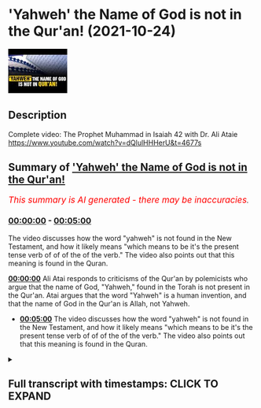 # 'Yahweh' the Name of God is not in the Qur'an! (2021-10-24)

![alt 'Yahweh' the Name of God is not in the Qur'an!](6yfMHGC1um4.jpg "'Yahweh' the Name of God is not in the Qur'an!")

## Description

Complete video: The Prophet Muhammad in Isaiah 42 with Dr. Ali Ataie https://www.youtube.com/watch?v=dQlulHHHerU&t=4677s

## Summary of ['Yahweh' the Name of God is not in the Qur'an!](https://www.youtube.com/watch?v=6yfMHGC1um4)


*<span style="color:red; font-size:125%">This summary is AI generated - there may be inaccuracies</span>. [](/)*

### [00:00:00](https://www.youtube.com/watch?v=6yfMHGC1um4&t=0) - [00:05:00](https://www.youtube.com/watch?v=6yfMHGC1um4&t=300)

The video discusses how the word "yahweh" is not found in the New Testament, and how it likely means "which means to be it's the present tense verb of of of the of the verb." The video also points out that this meaning is found in the Quran.

**[00:00:00](https://www.youtube.com/watch?v=6yfMHGC1um4&t=0)** Ali Atai responds to criticisms of the Qur'an by polemicists who argue that the name of God, "Yahweh," found in the Torah is not present in the Qur'an. Atai argues that the word "Yahweh" is a human invention, and that the name of God in the Qur'an is Allah, not Yahweh.
* **[00:05:00](https://www.youtube.com/watch?v=6yfMHGC1um4&t=300)** The video discusses how the word "yahweh" is not found in the New Testament, and how it likely means "which means to be it's the present tense verb of of of the of the verb." The video also points out that this meaning is found in the Quran.

<details><summary><h2>Full transcript with timestamps: CLICK TO EXPAND</h2></summary>

[0:00:05](https://youtu.be/6yfMHGC1um4?t=5) One of the most common criticisms of the 
Qur'an by polemicists particularly christians    
[0:00:13](https://youtu.be/6yfMHGC1um4?t=13) is that the name of God 'Yahweh' found in the Torah 
is simply not there in the Qur'an, so Allah is the    
[0:00:21](https://youtu.be/6yfMHGC1um4?t=21) name of God in the Qur'an not Yahweh. And this of 
course for them is a a big problem. I'm happy to    
[0:00:28](https://youtu.be/6yfMHGC1um4?t=28) say that Dr Ali Atai who had the immense privilege 
of talking with on Friday, he can read    
[0:00:36](https://youtu.be/6yfMHGC1um4?t=36) and write biblical hebrew, biblical greek, arabic 
obviously English, persian and he's an expert on    
[0:00:45](https://youtu.be/6yfMHGC1um4?t=45) the Bible and the Qur'an and here's a short 
extract from the video you can see on youtube    
[0:00:52](https://youtu.be/6yfMHGC1um4?t=52) i'll link it in the description below where 
he responds to this this criticism that    
[0:00:58](https://youtu.be/6yfMHGC1um4?t=58) the name of God in the Qur'an is Allah not Yahweh 
and having listened to this carefully i personally    
[0:01:05](https://youtu.be/6yfMHGC1um4?t=65) find Dr Ali Atai's comments and analysis to be 
completely convincing and if i didn't think    
[0:01:13](https://youtu.be/6yfMHGC1um4?t=73) they were convincing i would say so but i happen 
to think they are and they effectively deal with    
[0:01:17](https://youtu.be/6yfMHGC1um4?t=77) this issue once and for all so i hope people 
will pay attention to what he says and take it on    
[0:01:23](https://youtu.be/6yfMHGC1um4?t=83) board and perhaps we can move on from this issue 
which is basically a red herring. OK enjoy! Verse    
[0:01:30](https://youtu.be/6yfMHGC1um4?t=90) eight he says i am the lord ani adonai i am yod 
hey the tetragrammaton that is my name i will    
[0:01:39](https://youtu.be/6yfMHGC1um4?t=99) not give my glory to another nor share my praise 
with carved idols now where critic will say here    
[0:01:48](https://youtu.be/6yfMHGC1um4?t=108) but the name of God in the Quran is Allah it's 
not Yahweh so here's my response to this the the    
[0:01:54](https://youtu.be/6yfMHGC1um4?t=114) word 'Yahweh' is a human invention in the Tanakh 
the name of God is represented by four letters  
[0:02:05](https://youtu.be/6yfMHGC1um4?t=125) it's called the tetragrammaton the shema forage 
nobody knows how to pronounce these letters    
[0:02:13](https://youtu.be/6yfMHGC1um4?t=133) or what they really mean the the words yahweh or 
jehovah are fabrications of the tetragrammaton    
[0:02:20](https://youtu.be/6yfMHGC1um4?t=140) that are not scriptural however sometimes in 
the tanakh the tetragrammaton is abbreviated    
[0:02:28](https://youtu.be/6yfMHGC1um4?t=148) as who or ho in hebrew with the two middle 
letters the hey and the wow the hay and the valve    
[0:02:36](https://youtu.be/6yfMHGC1um4?t=156) these are the the prominent letters 
of the tetragrammaton for example    
[0:02:39](https://youtu.be/6yfMHGC1um4?t=159) and i mentioned this last time as well the 
name joshua yehoshua the lord is salvation    
[0:02:45](https://youtu.be/6yfMHGC1um4?t=165) hey and yo hoshua the name elijah eli who my god 
is the lord who hey and the quran says allah allah    
[0:02:59](https://youtu.be/6yfMHGC1um4?t=179) illahu allah allah illah illah who god there is 
no god but who the ha and the wow same letters  
[0:03:12](https://youtu.be/6yfMHGC1um4?t=192) right say whoa is god the one and only so this is 
confirmed in the quran you know it's it's a bit    
[0:03:19](https://youtu.be/6yfMHGC1um4?t=199) strange to me that christians claim that emmanuel 
mentioned in in isaiah 7 14 is a prophecy jesus    
[0:03:29](https://youtu.be/6yfMHGC1um4?t=209) this is what matthew says but jesus's name 
was not immanuel it was jesus the name's    
[0:03:36](https://youtu.be/6yfMHGC1um4?t=216) emmanuel and jesus have nothing in common the 
response would be well the meaning of emmanuel    
[0:03:44](https://youtu.be/6yfMHGC1um4?t=224) applies to jesus okay so what is 
the meaning of the tetragrammaton    
[0:03:49](https://youtu.be/6yfMHGC1um4?t=229) nobody knows definitively but the dominant 
opinion is that it probably has something    
[0:03:54](https://youtu.be/6yfMHGC1um4?t=234) something to do with eternality that god is 
okay fine that meaning is also in the quran okay  
[0:04:08](https://youtu.be/6yfMHGC1um4?t=248) that's the first sentence of ayatul kurusi 
the verse of the throne chapter 2 verse 255    
[0:04:15](https://youtu.be/6yfMHGC1um4?t=255) god there is no god but who he the living the 
living meaning the eternal the self-subsisting    
[0:04:23](https://youtu.be/6yfMHGC1um4?t=263) so in that first line you have 
the meaning of an ismul adam  
[0:04:30](https://youtu.be/6yfMHGC1um4?t=270) so the tetragrammaton is confirmed in the quran 
both in its articulation as well as in its meaning  
[0:04:40](https://youtu.be/6yfMHGC1um4?t=280) okay and obviously that's that we can talk 
about that that's a different topic but this    
[0:04:45](https://youtu.be/6yfMHGC1um4?t=285) is a very common trope right allah is not the 
tetragrammaton uh the name of god is yahweh    
[0:04:53](https://youtu.be/6yfMHGC1um4?t=293) the word yahweh does not appear anywhere in the 
bible you've added these vowels is it interesting    
[0:05:00](https://youtu.be/6yfMHGC1um4?t=300) they're christians i i i agree i hear this 
all the time but of course the word yahweh    
[0:05:03](https://youtu.be/6yfMHGC1um4?t=303) is never mentioned in the new testament either 
it's not as if the gospels have this word    
[0:05:07](https://youtu.be/6yfMHGC1um4?t=307) around paul never mentions the word he has 
anyone else said it's pretty absent from the    
[0:05:12](https://youtu.be/6yfMHGC1um4?t=312) new testament yeah so we'll use the same you 
know christian again the christians will say    
[0:05:16](https://youtu.be/6yfMHGC1um4?t=316) emmanuel is not the name of jesus oh that's what 
his name means okay then fine what does yahweh    
[0:05:20](https://youtu.be/6yfMHGC1um4?t=320) mean it probably means which means to be it's 
the present tense verb of of of the of the verb    
[0:05:29](https://youtu.be/6yfMHGC1um4?t=329) which means to be meaning god is uh eternal 
and that meaning is also found uh in the quran  

</details>

